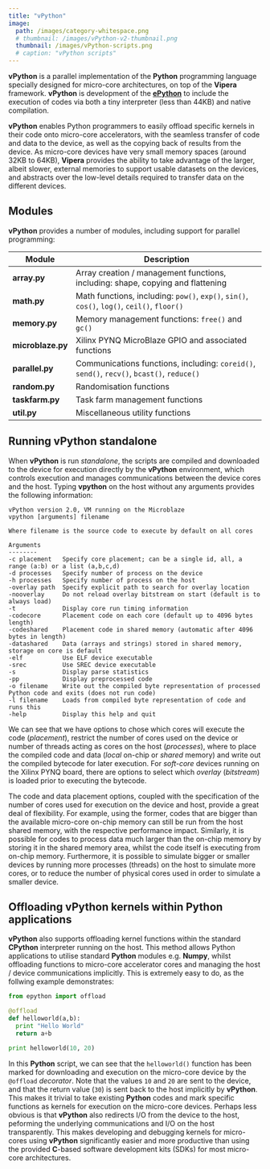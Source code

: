 ```yaml
---
title: "vPython"
image: 
  path: /images/category-whitespace.png
  # thumbnail: /images/vPython-v2-thumbnail.png
  thumbnail: /images/vPython-scripts.png
  # caption: "vPython scripts"
---
```


**vPython** is a parallel implementation of the **Python** programming language specially designed for micro-core architectures, on top of the **Vipera** framework. **vPython** is development of the [**ePython**](https://github.com/mesham/epython) to include the execution of codes via both a tiny interpreter (less than 44KB) and native compilation. 

**vPython** enables Python programmers to easily offload specific kernels in their code onto micro-core accelerators, with the seamless transfer of code and data to the device, as well as the copying back of results from the device. As micro-core devices have very small memory spaces (around 32KB to 64KB), **Vipera** provides the ability to take advantage of the larger, albeit slower, external memories to support usable datasets on the devices, and abstracts over the low-level details required to transfer data on the different devices. 

## Modules
**vPython** provides a number of modules, including support for parallel programming:

| Module            | Description                                                                      |
|-------------------|----------------------------------------------------------------------------------|
| **array.py**      | Array creation / management functions, including: shape, copying and flattening  |
| **math.py**       | Math functions, including: `pow()`, `exp()`, `sin()`, `cos()`, `log()`, `ceil()`, `floor()`    |
| **memory.py**     | Memory management functions: `free()` and `gc()`                                     |
| **microblaze.py** | Xilinx PYNQ MicroBlaze GPIO and associated functions                             |
| **parallel.py**   | Communications functions, including: `coreid()`, `send()`, `recv()`, `bcast()`, `reduce()` |
| **random.py**     | Randomisation functions                                                          |
| **taskfarm.py**   | Task farm management functions                                                   | 
| **util.py**       | Miscellaneous utility functions                                                  |

## Running vPython standalone
When **vPython** is run _standalone_, the scripts are compiled and downloaded to the device for execution directly by the **vPython** environment, which controls execution and manages communications between the device cores and the host. Typing **vpython** on the host without any arguments provides the following information:
```
vPython version 2.0, VM running on the Microblaze
vpython [arguments] filename

Where filename is the source code to execute by default on all cores

Arguments
--------
-c placement   Specify core placement; can be a single id, all, a range (a:b) or a list (a,b,c,d)
-d processes   Specify number of process on the device
-h processes   Specify number of process on the host
-overlay path  Specify explicit path to search for overlay location
-nooverlay     Do not reload overlay bitstream on start (default is to always load)
-t             Display core run timing information
-codecore      Placement code on each core (default up to 4096 bytes length)
-codeshared    Placement code in shared memory (automatic after 4096 bytes in length)
-datashared    Data (arrays and strings) stored in shared memory, storage on core is default
-elf           Use ELF device executable
-srec          Use SREC device executable
-s             Display parse statistics
-pp            Display preprocessed code
-o filename    Write out the compiled byte representation of processed Python code and exits (does not run code)
-l filename    Loads from compiled byte representation of code and runs this
-help          Display this help and quit
```
We can see that we have options to chose which cores will execute the code (_placement_),  restrict the number of cores used on the device or number of threads acting as cores on the host (_processes_), where to place the compiled code and data (_local_  on-chip or _shared_ memory) and write out the compiled bytecode for later execution. For _soft-core_ devices running on the Xilinx PYNQ board, there are options to select which _overlay_ (_bitstream_) is loaded prior to executing the bytecode.

The code and data placement options, coupled with the specification of the number of cores used for execution on the device and host, provide a great deal of flexibility. For example, using the former, codes that are bigger than the available micro-core on-chip memory can still be run from the host shared memory, with the respective performance impact. Similarly, it is possible for codes to process data much larger than the on-chip memory by storing it in the shared memory area, whilst the code itself is executing from on-chip memory. Furthermore, it is possible to simulate bigger or smaller devices by running more processes (threads) on the host to simulate more cores, or to reduce the number of physical cores used in order to simulate a smaller device. 

## Offloading vPython kernels within Python applications
**vPython** also supports offloading kernel functions within the standard **CPython** interpreter running on the host. This method allows Python applications to utilise standard **Python** modules e.g. **Numpy**, whilst offloading functions to micro-core accelerator cores and managing the host / device communications implicitly. This is extremely easy to do, as the follwing example demonstrates:

```python
from epython import offload

@offload
def helloworld(a,b):
  print "Hello World"
  return a+b

print helloworld(10, 20)
```

In this **Python** script, we can see that the `helloworld()` function has been marked for downloading and execution on the micro-core device by the `@offload` _decorator_. Note that the values `10` and `20` are sent to the device, and that the return value (`30`) is sent back to the host implicitly by **vPython**. This makes it trivial to take existing **Python** codes and mark specific functions as kernels for execution on the micro-core devices. Perhaps less obvious is that **vPython** also redirects I/O from the device to the host, peforming the underlying communications and I/O on the host transparently. This makes developing and debugging kernels for micro-cores using **vPython** significantly easier and more productive than using the provided **C**-based software development kits (SDKs) for most micro-core architectures.
